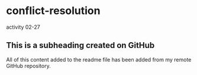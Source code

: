 # conflict-resolution
activity 02-27

## This is a subheading created on GitHub

All of this content added to the readme file has been added from my remote GitHub repository.
